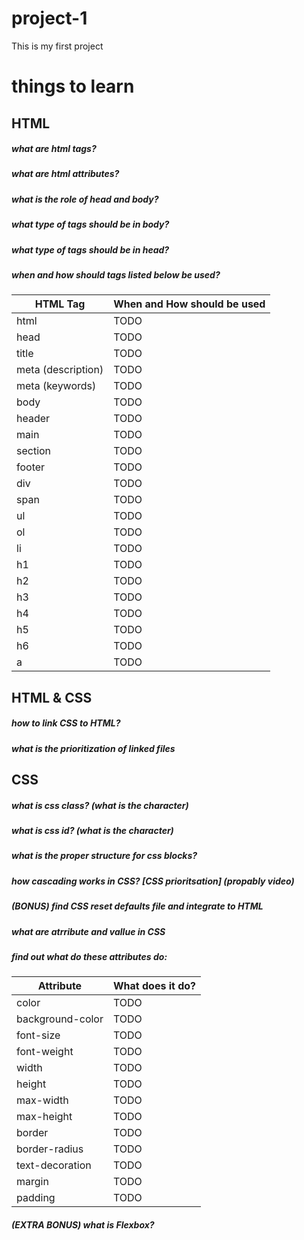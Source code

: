 # project-1

This is my first project

# things to learn

## HTML

##### what are html tags? 

##### what are html attributes? 

##### what is the role of head and body? 

##### what type of tags should be in body? 

##### what type of tags should be in head? 

##### when and how should tags listed below be used? 
|HTML Tag|When and How should be used|
|----|----|
|html|TODO|
|head|TODO|
|title|TODO|
|meta (description)|TODO|
|meta (keywords)|TODO|
|body|TODO|
|header|TODO|
|main|TODO|
|section|TODO|
|footer|TODO|
|div|TODO|
|span|TODO|
|ul |TODO|
|ol |TODO|
|li |TODO|
|h1|TODO|
|h2 |TODO|
|h3 |TODO|
|h4 |TODO|
|h5 |TODO|
|h6 |TODO|
|a |TODO|


## HTML & CSS

##### how to link CSS to HTML?

##### what is the prioritization of linked files

## CSS

##### what is css class? (what is the character) 
##### what is css id? (what is the character) 
##### what is the proper structure for css blocks? 
##### how cascading works in CSS? [CSS prioritsation] (propably video)
##### (BONUS) find CSS reset defaults file and integrate to HTML 
##### what are atrribute and vallue in CSS
##### find out what do these attributes do:

| Attribute        | What does it do? |
| ---------------- | ---------------- |
| color            | TODO             |
| background-color | TODO             |
| font-size        | TODO             |
| font-weight      | TODO             |
| width            | TODO             |
| height           | TODO             |
| max-width        | TODO             |
| max-height       | TODO             |
| border           | TODO             |
| border-radius    | TODO             |
| text-decoration  | TODO             |
| margin           | TODO             |
| padding          | TODO             |

##### (EXTRA BONUS) what is Flexbox?
